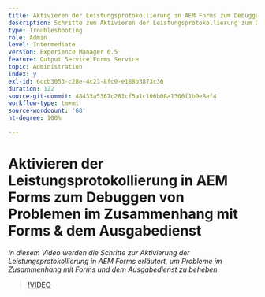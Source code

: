 ```yaml
---
title: Aktivieren der Leistungsprotokollierung in AEM Forms zum Debuggen von Problemen im Zusammenhang mit Forms und dem Ausgabedienst
description: Schritte zum Aktivieren der Leistungsprotokollierung zum Debuggen von Problemen im Zusammenhang mit Forms und dem Ausgabedienst
type: Troubleshooting
role: Admin
level: Intermediate
version: Experience Manager 6.5
feature: Output Service,Forms Service
topic: Administration
index: y
exl-id: 6ccb3053-c28e-4c23-8fc0-e188b3873c36
duration: 122
source-git-commit: 48433a5367c281cf5a1c106b08a1306f1b0e8ef4
workflow-type: tm+mt
source-wordcount: '68'
ht-degree: 100%

---
```


# Aktivieren der Leistungsprotokollierung in AEM Forms zum Debuggen von Problemen im Zusammenhang mit Forms &amp; dem Ausgabedienst

*In diesem Video werden die Schritte zur Aktivierung der Leistungsprotokollierung in AEM Forms erläutert, um Probleme im Zusammenhang mit Forms und dem Ausgabedienst zu beheben.*

>[!VIDEO](https://video.tv.adobe.com/v/335499?quality=12&learn=on)
